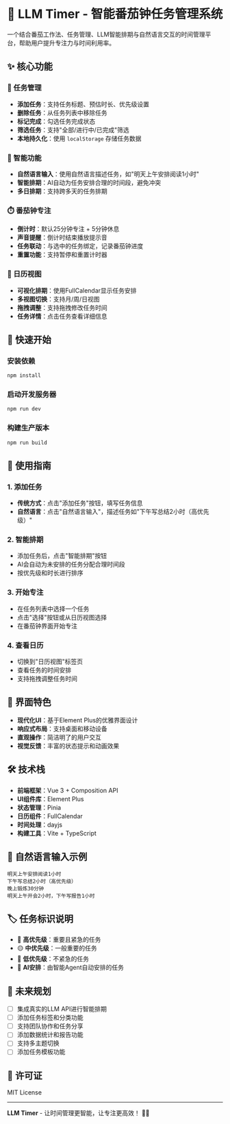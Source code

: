 # 🍅 LLM Timer - 智能番茄钟任务管理系统

一个结合番茄工作法、任务管理、LLM智能排期与自然语言交互的时间管理平台，帮助用户提升专注力与时间利用率。

## ✨ 核心功能

### 🎯 任务管理
- **添加任务**：支持任务标题、预估时长、优先级设置
- **删除任务**：从任务列表中移除任务
- **标记完成**：勾选任务完成状态
- **筛选任务**：支持"全部/进行中/已完成"筛选
- **本地持久化**：使用 `localStorage` 存储任务数据

### 🤖 智能功能
- **自然语言输入**：使用自然语言描述任务，如"明天上午安排阅读1小时"
- **智能排期**：AI自动为任务安排合理的时间段，避免冲突
- **多日排期**：支持跨多天的任务排期

### ⏱️ 番茄钟专注
- **倒计时**：默认25分钟专注 + 5分钟休息
- **声音提醒**：倒计时结束播放提示音
- **任务联动**：与选中的任务绑定，记录番茄钟进度
- **重置功能**：支持暂停和重置计时器

### 📅 日历视图
- **可视化排期**：使用FullCalendar显示任务安排
- **多视图切换**：支持月/周/日视图
- **拖拽调整**：支持拖拽修改任务时间
- **任务详情**：点击任务查看详细信息

## 🚀 快速开始

### 安装依赖
```bash
npm install
```

### 启动开发服务器
```bash
npm run dev
```

### 构建生产版本
```bash
npm run build
```

## 📝 使用指南

### 1. 添加任务
- **传统方式**：点击"添加任务"按钮，填写任务信息
- **自然语言**：点击"自然语言输入"，描述任务如"下午写总结2小时（高优先级）"

### 2. 智能排期
- 添加任务后，点击"智能排期"按钮
- AI会自动为未安排的任务分配合理时间段
- 按优先级和时长进行排序

### 3. 开始专注
- 在任务列表中选择一个任务
- 点击"选择"按钮或从日历视图选择
- 在番茄钟界面开始专注

### 4. 查看日历
- 切换到"日历视图"标签页
- 查看任务的时间安排
- 支持拖拽调整任务时间

## 🎨 界面特色

- **现代化UI**：基于Element Plus的优雅界面设计
- **响应式布局**：支持桌面和移动设备
- **直观操作**：简洁明了的用户交互
- **视觉反馈**：丰富的状态提示和动画效果

## 🛠️ 技术栈

- **前端框架**：Vue 3 + Composition API
- **UI组件库**：Element Plus
- **状态管理**：Pinia
- **日历组件**：FullCalendar
- **时间处理**：dayjs
- **构建工具**：Vite + TypeScript

## 📱 自然语言输入示例

```
明天上午安排阅读1小时
下午写总结2小时（高优先级）
晚上锻炼30分钟
明天上午开会2小时，下午写报告1小时
```

## 🏷️ 任务标识说明

- 🔴 **高优先级**：重要且紧急的任务
- 🟡 **中优先级**：一般重要的任务  
- 🔵 **低优先级**：不紧急的任务
- 🤖 **AI安排**：由智能Agent自动安排的任务

## 🔮 未来规划

- [ ] 集成真实的LLM API进行智能排期
- [ ] 添加任务标签和分类功能
- [ ] 支持团队协作和任务分享
- [ ] 添加数据统计和报告功能
- [ ] 支持多主题切换
- [ ] 添加任务模板功能

## 📄 许可证

MIT License

---

**LLM Timer** - 让时间管理更智能，让专注更高效！ 🍅✨
